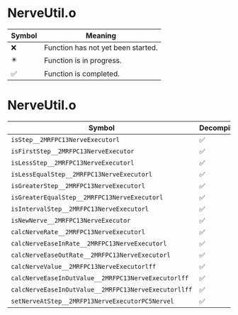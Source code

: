 # NerveUtil.o
| Symbol | Meaning 
| ------------- | ------------- 
| :x: | Function has not yet been started. 
| :eight_pointed_black_star: | Function is in progress. 
| :white_check_mark: | Function is completed. 


# NerveUtil.o
| Symbol | Decompiled? |
| ------------- | ------------- |
| `isStep__2MRFPC13NerveExecutorl` | :white_check_mark: |
| `isFirstStep__2MRFPC13NerveExecutor` | :white_check_mark: |
| `isLessStep__2MRFPC13NerveExecutorl` | :white_check_mark: |
| `isLessEqualStep__2MRFPC13NerveExecutorl` | :white_check_mark: |
| `isGreaterStep__2MRFPC13NerveExecutorl` | :white_check_mark: |
| `isGreaterEqualStep__2MRFPC13NerveExecutorl` | :white_check_mark: |
| `isIntervalStep__2MRFPC13NerveExecutorl` | :white_check_mark: |
| `isNewNerve__2MRFPC13NerveExecutor` | :white_check_mark: |
| `calcNerveRate__2MRFPC13NerveExecutorl` | :white_check_mark: |
| `calcNerveEaseInRate__2MRFPC13NerveExecutorl` | :white_check_mark: |
| `calcNerveEaseOutRate__2MRFPC13NerveExecutorl` | :white_check_mark: |
| `calcNerveValue__2MRFPC13NerveExecutorlff` | :white_check_mark: |
| `calcNerveEaseInOutValue__2MRFPC13NerveExecutorlff` | :white_check_mark: |
| `calcNerveEaseInOutValue__2MRFPC13NerveExecutorllff` | :white_check_mark: |
| `setNerveAtStep__2MRFP13NerveExecutorPC5Nervel` | :white_check_mark: |
